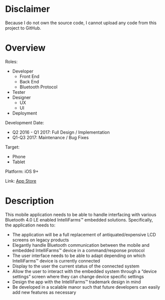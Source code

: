 # Disclaimer

Because I do not own the source code, I cannot upload any code from this project to GitHub.

# Overview

Roles:
* Developer
  * Front End
  * Back End
  * Bluetooth Protocol
* Tester
* Designer
  * UX
  * UI
* Deployment

Development Date:
* Q2 2016 - Q1 2017: Full Design / Implementation
* Q1-Q3 2017: Maintenance / Bug Fixes

Target:
* Phone
* Tablet

Platform: iOS 9+

Link: [App Store](https://itunes.apple.com/us/app/intellifarms-bluetooth/id1196351923?mt=8&ign-mpt=uo%3D4)

# Description

This mobile application needs to be able to handle interfacing with various Bluetooth 4.0 LE enabled IntelliFarms™ embedded solutions. Specifically, the application needs to:

* The application will be a full replacement of antiquated/expensive LCD screens on legacy products
* Elegantly handle Bluetooth communication between the mobile and embedded IntelliFarms™ device in a command/response protocol
* The user interface needs to be able to adapt depending on which IntelliFarms™ device is currently connected
* Display to the user the current status of the connected system
* Allow the user to interact with the embedded system through a “device settings” screen where they can change device specific settings
* Design the app with the IntelliFarms™ trademark design in mind
* Be developed in a scalable manor such that future developers can easily add new features as necessary
